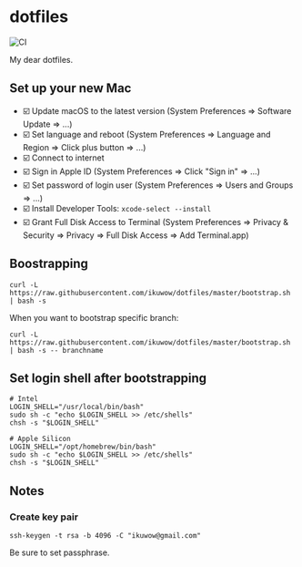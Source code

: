 # dotfiles

![CI](https://github.com/ikuwow/dotfiles/actions/workflows/ci.yml/badge.svg)

My dear dotfiles.

## Set up your new Mac

* ☑️ Update macOS to the latest version (System Preferences => Software Update => ...)
* ☑️ Set language and reboot (System Preferences => Language and Region => Click plus button => ...)
* ☑️ Connect to internet
* ☑️ Sign in Apple ID (System Preferences => Click "Sign in" => ...)
* ☑️ Set password of login user (System Preferences => Users and Groups => ...)
* ☑️ Install Developer Tools: `xcode-select --install`
* ☑️ Grant Full Disk Access to Terminal (System Preferences => Privacy & Security => Privacy => Full Disk Access => Add Terminal.app)

## Boostrapping

```
curl -L https://raw.githubusercontent.com/ikuwow/dotfiles/master/bootstrap.sh | bash -s
```

When you want to bootstrap specific branch:

```
curl -L https://raw.githubusercontent.com/ikuwow/dotfiles/master/bootstrap.sh | bash -s -- branchname
```

## Set login shell after bootstrapping

```
# Intel
LOGIN_SHELL="/usr/local/bin/bash"
sudo sh -c "echo $LOGIN_SHELL >> /etc/shells"
chsh -s "$LOGIN_SHELL"
```

```
# Apple Silicon
LOGIN_SHELL="/opt/homebrew/bin/bash"
sudo sh -c "echo $LOGIN_SHELL >> /etc/shells"
chsh -s "$LOGIN_SHELL"
```

## Notes

### Create key pair

```
ssh-keygen -t rsa -b 4096 -C "ikuwow@gmail.com"
```

Be sure to set passphrase.
